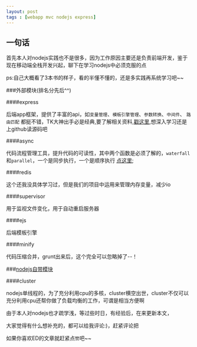 ```yaml
---
layout: post
tags : [webapp mvc nodejs express] 
---
```


## 一句话
首先本人对nodejs实践也不是很多，因为工作原因主要还是负责前端开发，鉴于现在移动端全栈开发兴起，聊下在学习nodejs中必须克服的点

ps:自己大概看了3本书的样子，看的半懂不懂的，还是多实践再系统学习吧~~

###外部模块(排名分先后^^)

####express

后端app框架，提供了丰富的api，如`变量管理`、`模板引擎管理`、`参数转换`、`中间件`、 `路由匹配` 都挺不错，TK大神出手必是经典,要了解相关资料,[戳这里](http://expressjs.jser.us/3x_zh-cn/api.html),想深入学习还是上github读源码吧

####async

代码流程管理工具，提升代码的可读性，其中两个函数是必须了解的，`waterfall`和`parallel`，一个是同步执行，一个是顺序执行 [点这里](https://github.com/caolan/async);

####redis

这个还我没具体学习过，但是我们的项目中运用来管理内存变量，减少io

####supervisor

用于监视文件变化，用于自动重启服务器

####ejs

后端模板引擎

####minify

代码压缩合并，grunt出来后，这个完全可以忽略掉了--！


###[nodejs自带模块](http://nodejs.org/api/)

####cluster

nodejs单线程的，为了充分利用cpu的多核，cluster横空出世，cluster不仅可以充分利用cpu还帮你做了负载均衡的工作，可谓是相当方便啊


由于本人对nodejs也才疏学浅，等过些时日，有经验后，在来更新本文，


大家觉得有什么想补充的，都可以给我评论:)，赶紧评论把

如果你喜欢ED的文章就赶紧点`赞`吧~~
